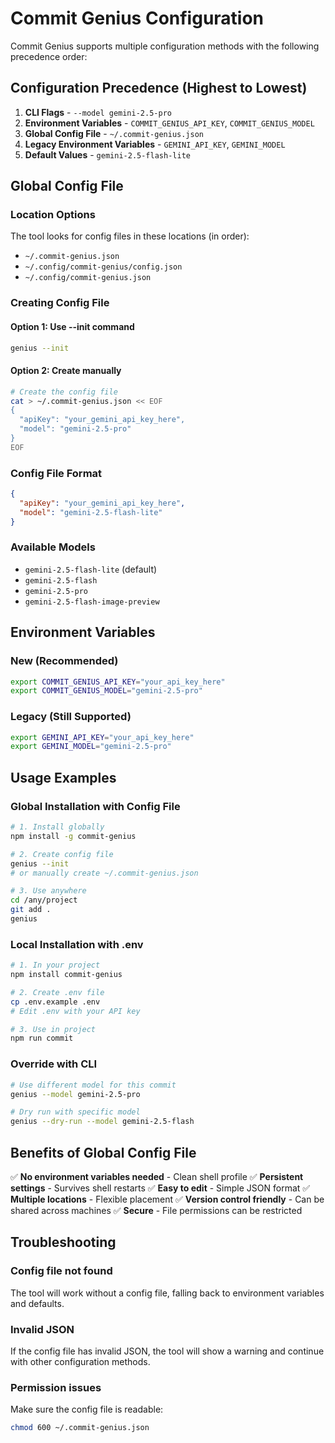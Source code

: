 # Commit Genius Configuration

Commit Genius supports multiple configuration methods with the following precedence order:

## Configuration Precedence (Highest to Lowest)

1. **CLI Flags** - `--model gemini-2.5-pro`
2. **Environment Variables** - `COMMIT_GENIUS_API_KEY`, `COMMIT_GENIUS_MODEL`
3. **Global Config File** - `~/.commit-genius.json`
4. **Legacy Environment Variables** - `GEMINI_API_KEY`, `GEMINI_MODEL`
5. **Default Values** - `gemini-2.5-flash-lite`

## Global Config File

### Location Options
The tool looks for config files in these locations (in order):
- `~/.commit-genius.json`
- `~/.config/commit-genius/config.json`
- `~/.config/commit-genius.json`

### Creating Config File

#### Option 1: Use --init command
```bash
genius --init
```

#### Option 2: Create manually
```bash
# Create the config file
cat > ~/.commit-genius.json << EOF
{
  "apiKey": "your_gemini_api_key_here",
  "model": "gemini-2.5-pro"
}
EOF
```

### Config File Format
```json
{
  "apiKey": "your_gemini_api_key_here",
  "model": "gemini-2.5-flash-lite"
}
```

### Available Models
- `gemini-2.5-flash-lite` (default)
- `gemini-2.5-flash`
- `gemini-2.5-pro`
- `gemini-2.5-flash-image-preview`

## Environment Variables

### New (Recommended)
```bash
export COMMIT_GENIUS_API_KEY="your_api_key_here"
export COMMIT_GENIUS_MODEL="gemini-2.5-pro"
```

### Legacy (Still Supported)
```bash
export GEMINI_API_KEY="your_api_key_here"
export GEMINI_MODEL="gemini-2.5-pro"
```

## Usage Examples

### Global Installation with Config File
```bash
# 1. Install globally
npm install -g commit-genius

# 2. Create config file
genius --init
# or manually create ~/.commit-genius.json

# 3. Use anywhere
cd /any/project
git add .
genius
```

### Local Installation with .env
```bash
# 1. In your project
npm install commit-genius

# 2. Create .env file
cp .env.example .env
# Edit .env with your API key

# 3. Use in project
npm run commit
```

### Override with CLI
```bash
# Use different model for this commit
genius --model gemini-2.5-pro

# Dry run with specific model
genius --dry-run --model gemini-2.5-flash
```

## Benefits of Global Config File

✅ **No environment variables needed** - Clean shell profile
✅ **Persistent settings** - Survives shell restarts
✅ **Easy to edit** - Simple JSON format
✅ **Multiple locations** - Flexible placement
✅ **Version control friendly** - Can be shared across machines
✅ **Secure** - File permissions can be restricted

## Troubleshooting

### Config file not found
The tool will work without a config file, falling back to environment variables and defaults.

### Invalid JSON
If the config file has invalid JSON, the tool will show a warning and continue with other configuration methods.

### Permission issues
Make sure the config file is readable:
```bash
chmod 600 ~/.commit-genius.json
```
